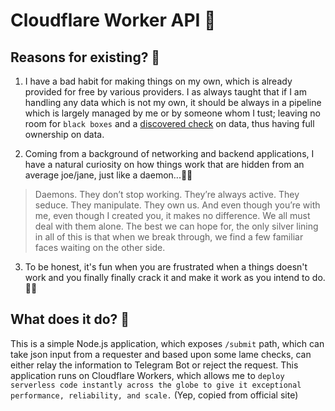 # Cloudflare Worker API 👷

## Reasons for existing? 🫣

1. I have a bad habit for making things on my own, which is already provided for free by various providers. I as always taught that if I am handling any data which is not my own, it should be always in a pipeline which is largely managed by me or by someone whom I tust; leaving no room for `black boxes` and a [discovered check](https://www.chess.com/terms/discovered-check-chess) on data, thus having full ownership on data.

2. Coming from a background of networking and backend applications, I have a natural curiosity on how things work that are hidden from an average joe/jane, just like a daemon...👲🏼

> Daemons. They don’t stop working. They’re always active. They seduce. They manipulate. They own us. And even though you’re with me, even though I created you, it makes no difference. We all must deal with them alone. The best we can hope for, the only silver lining in all of this is that when we break through, we find a few familiar faces waiting on the other side.

3. To be honest, it's fun when you are frustrated when a things doesn't work and you finally finally crack it and make it work as you intend to do. 🧗‍♂️

## What does it do? 🤔

This is a simple Node.js application, which exposes `/submit` path, which can take json input from a requester and based upon some lame checks, can either relay the information to Telegram Bot or reject the request. This application runs on Cloudflare Workers, which allows me to `deploy serverless code instantly across the globe to give it exceptional performance, reliability, and scale.` (Yep, copied from official site)

